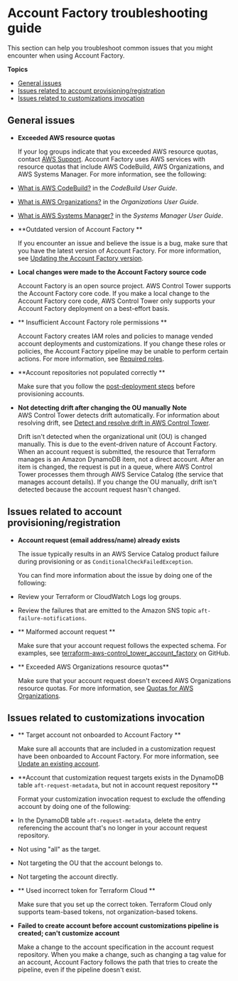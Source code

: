# Account Factory troubleshooting guide<a name="account-troubleshooting-guide"></a>

 This section can help you troubleshoot common issues that you might encounter when using Account Factory\. 

**Topics**
+ [General issues](#w371aac32c27c45b7)
+ [Issues related to account provisioning/registration](#w371aac32c27c45b9)
+ [Issues related to customizations invocation](#w371aac32c27c45c11)

## General issues<a name="w371aac32c27c45b7"></a>
+  **Exceeded AWS resource quotas** 

   If your log groups indicate that you exceeded AWS resource quotas, contact [AWS Support](https://aws.amazon.com/premiumsupport/)\. Account Factory uses AWS services with resource quotas that include AWS CodeBuild, AWS Organizations, and AWS Systems Manager\. For more information, see the following: 
  +  [What is AWS CodeBuild?](https://docs.aws.amazon.com/codebuild/latest/userguide/welcome.html) in the *CodeBuild User Guide*\. 
  +  [What is AWS Organizations?](https://docs.aws.amazon.com/organizations/latest/userguide/orgs_introduction.html) in the *Organizations User Guide*\. 
  +  [What is AWS Systems Manager?](https://docs.aws.amazon.com/systems-manager/latest/userguide/what-is-systems-manager.html) in the *Systems Manager User Guide*\. 
+  **Outdated version of Account Factory ** 

   If you encounter an issue and believe the issue is a bug, make sure that you have the latest version of Account Factory\. For more information, see [Updating the Account Factory version](https://docs.aws.amazon.com/controltower/latest/userguide/update-aft-version.html)\. 
+  **Local changes were made to the Account Factory source code** 

   Account Factory is an open source project\. AWS Control Tower supports the Account Factory core code\. If you make a local change to the Account Factory core code, AWS Control Tower only supports your Account Factory deployment on a best\-effort basis\. 
+ ** Insufficient Account Factory role permissions ** 

   Account Factory creates IAM roles and policies to manage vended account deployments and customizations\. If you change these roles or policies, the Account Factory pipeline may be unable to perform certain actions\. For more information, see [Required roles](https://docs.aws.amazon.com/controltower/latest/userguide/aft-required-roles.html)\. 
+  **Account repositories not populated correctly ** 

   Make sure that you follow the [post\-deployment steps](https://docs.aws.amazon.com/controltower/latest/userguide/aft-post-deployment.html) before provisioning accounts\. 
+  **Not detecting drift after changing the OU manually** 
**Note**  
 AWS Control Tower detects drift automatically\. For information about resolving drift, see [Detect and resolve drift in AWS Control Tower](https://docs.aws.amazon.com/controltower/latest/userguide/drift.html#resolving-drift)\. 

   Drift isn't detected when the organizational unit \(OU\) is changed manually\. This is due to the event\-driven nature of Account Factory\. When an account request is submitted, the resource that Terraform manages is an Amazon DynamoDB item, not a direct account\. After an item is changed, the request is put in a queue, where AWS Control Tower processes them through AWS Service Catalog \(the service that manages account details\)\. If you change the OU manually, drift isn't detected because the account request hasn't changed\. 

## Issues related to account provisioning/registration<a name="w371aac32c27c45b9"></a>
+  **Account request \(email address/name\) already exists** 

   The issue typically results in an AWS Service Catalog product failure during provisioning or as `ConditionalCheckFailedException`\. 

   You can find more information about the issue by doing one of the following: 
  +  Review your Terraform or CloudWatch Logs log groups\. 
  +  Review the failures that are emitted to the Amazon SNS topic `aft-failure-notifications`\. 
+  ** Malformed account request ** 

   Make sure that your account request follows the expected schema\. For examples, see [terraform\-aws\-control\_tower\_account\_factory](https://github.com/aws-ia/terraform-aws-control_tower_account_factory/tree/main/sources/aft-customizations-repos/aft-account-request/examples) on GitHub\. 
+  ** Exceeded AWS Organizations resource quotas** 

   Make sure that your account request doesn't exceed AWS Organizations resource quotas\. For more information, see [Quotas for AWS Organizations](https://docs.aws.amazon.com/organizations/latest/userguide/orgs_reference_limits.html)\. 

## Issues related to customizations invocation<a name="w371aac32c27c45c11"></a>
+  ** Target account not onboarded to Account Factory ** 

   Make sure all accounts that are included in a customization request have been onboarded to Account Factory\. For more information, see [Update an existing account](https://docs.aws.amazon.com/controltower/latest/userguide/aft-update-account.html)\. 
+  **Account that customization request targets exists in the DynamoDB table `aft-request-metadata`, but not in account request repository ** 

   Format your customization invocation request to exclude the offending account by doing one of the following: 
  +  In the DynamoDB table `aft-request-metadata`, delete the entry referencing the account that's no longer in your account request repository\. 
  +  Not using "all" as the target\. 
  +  Not targeting the OU that the account belongs to\. 
  +  Not targeting the account directly\. 
+  ** Used incorrect token for Terraform Cloud ** 

   Make sure that you set up the correct token\. Terraform Cloud only supports team\-based tokens, not organization\-based tokens\. 
+  **Failed to create account before account customizations pipeline is created; can't customize account** 

   Make a change to the account specification in the account request repository\. When you make a change, such as changing a tag value for an account, Account Factory follows the path that tries to create the pipeline, even if the pipeline doesn't exist\. 